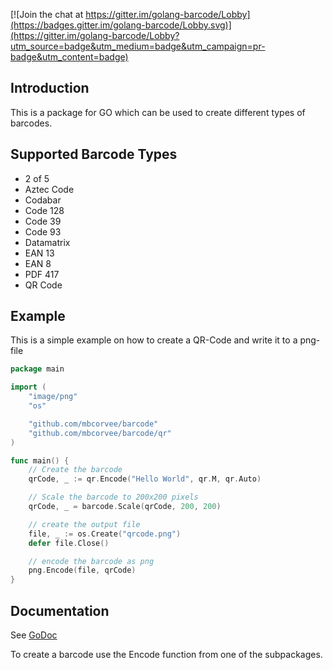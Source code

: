 [![Join the chat at https://gitter.im/golang-barcode/Lobby](https://badges.gitter.im/golang-barcode/Lobby.svg)](https://gitter.im/golang-barcode/Lobby?utm_source=badge&utm_medium=badge&utm_campaign=pr-badge&utm_content=badge)

## Introduction ##

This is a package for GO which can be used to create different types of barcodes.

## Supported Barcode Types ##
* 2 of 5
* Aztec Code
* Codabar
* Code 128
* Code 39
* Code 93
* Datamatrix
* EAN 13
* EAN 8
* PDF 417
* QR Code

## Example ##

This is a simple example on how to create a QR-Code and write it to a png-file
```go
package main

import (
	"image/png"
	"os"

	"github.com/mbcorvee/barcode"
	"github.com/mbcorvee/barcode/qr"
)

func main() {
	// Create the barcode
	qrCode, _ := qr.Encode("Hello World", qr.M, qr.Auto)

	// Scale the barcode to 200x200 pixels
	qrCode, _ = barcode.Scale(qrCode, 200, 200)

	// create the output file
	file, _ := os.Create("qrcode.png")
	defer file.Close()

	// encode the barcode as png
	png.Encode(file, qrCode)
}
```

## Documentation ##
See [GoDoc](https://godoc.org/github.com/mbcorvee/barcode)

To create a barcode use the Encode function from one of the subpackages.
